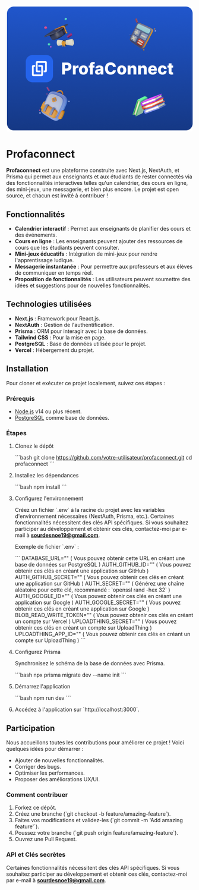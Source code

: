 <p align="center">
  <img src="/public/img/cover.png" alt="Cover ProfaConnect" width="500"/>
</p>

# Profaconnect

**Profaconnect** est une plateforme construite avec Next.js, NextAuth, et Prisma qui permet aux enseignants et aux étudiants de rester connectés via des fonctionnalités interactives telles qu'un calendrier, des cours en ligne, des mini-jeux, une messagerie, et bien plus encore. Le projet est open source, et chacun est invité à contribuer !

## Fonctionnalités

- **Calendrier interactif** : Permet aux enseignants de planifier des cours et des événements.
- **Cours en ligne** : Les enseignants peuvent ajouter des ressources de cours que les étudiants peuvent consulter.
- **Mini-jeux éducatifs** : Intégration de mini-jeux pour rendre l'apprentissage ludique.
- **Messagerie instantanée** : Pour permettre aux professeurs et aux élèves de communiquer en temps réel.
- **Proposition de fonctionnalités** : Les utilisateurs peuvent soumettre des idées et suggestions pour de nouvelles fonctionnalités.

## Technologies utilisées

- **Next.js** : Framework pour React.js.
- **NextAuth** : Gestion de l'authentification.
- **Prisma** : ORM pour interagir avec la base de données.
- **Tailwind CSS** : Pour la mise en page.
- **PostgreSQL** : Base de données utilisée pour le projet.
- **Vercel** : Hébergement du projet.

## Installation

Pour cloner et exécuter ce projet localement, suivez ces étapes :

### Prérequis

- [Node.js](https://nodejs.org/) v14 ou plus récent.
- [PostgreSQL](https://www.postgresql.org/) comme base de données.

### Étapes

1. Clonez le dépôt

   \`\`\`bash
   git clone https://github.com/votre-utilisateur/profaconnect.git
   cd profaconnect
   \`\`\`

2. Installez les dépendances

   \`\`\`bash
   npm install
   \`\`\`

3. Configurez l'environnement

   Créez un fichier \`.env\` à la racine du projet avec les variables d'environnement nécessaires (NextAuth, Prisma, etc.). Certaines fonctionnalités nécessitent des clés API spécifiques. Si vous souhaitez participer au développement et obtenir ces clés, contactez-moi par e-mail à **sourdesnoe19@gmail.com**.

   Exemple de fichier \`.env\` :

   \`\`\`
   DATABASE_URL="" ( Vous pouvez obtenir cette URL en créant une base de données sur PostgreSQL )
   AUTH_GITHUB_ID="" ( Vous pouvez obtenir ces clés en créant une application sur GitHub )
   AUTH_GITHUB_SECRET="" ( Vous pouvez obtenir ces clés en créant une application sur GitHub )
   AUTH_SECRET="" ( Générez une chaîne aléatoire pour cette clé, recommandé : \`openssl rand -hex 32\` )
   AUTH_GOOGLE_ID="" ( Vous pouvez obtenir ces clés en créant une application sur Google )
   AUTH_GOOGLE_SECRET="" ( Vous pouvez obtenir ces clés en créant une application sur Google )
   BLOB_READ_WRITE_TOKEN="" ( Vous pouvez obtenir ces clés en créant un compte sur Vercel )
   UPLOADTHING_SECRET="" ( Vous pouvez obtenir ces clés en créant un compte sur UploadThing )
   UPLOADTHING_APP_ID="" ( Vous pouvez obtenir ces clés en créant un compte sur UploadThing )
   \`\`\`

4. Configurez Prisma

   Synchronisez le schéma de la base de données avec Prisma.

   \`\`\`bash
   npx prisma migrate dev --name init
   \`\`\`

5. Démarrez l'application

   \`\`\`bash
   npm run dev
   \`\`\`

6. Accédez à l'application sur \`http://localhost:3000\`.

## Participation

Nous accueillons toutes les contributions pour améliorer ce projet ! Voici quelques idées pour démarrer :

- Ajouter de nouvelles fonctionnalités.
- Corriger des bugs.
- Optimiser les performances.
- Proposer des améliorations UX/UI.

### Comment contribuer

1. Forkez ce dépôt.
2. Créez une branche (\`git checkout -b feature/amazing-feature\`).
3. Faites vos modifications et validez-les (\`git commit -m 'Add amazing feature'\`).
4. Poussez votre branche (\`git push origin feature/amazing-feature\`).
5. Ouvrez une Pull Request.

### API et Clés secrètes

Certaines fonctionnalités nécessitent des clés API spécifiques. Si vous souhaitez participer au développement et obtenir ces clés, contactez-moi par e-mail à **sourdesnoe19@gmail.com**.
